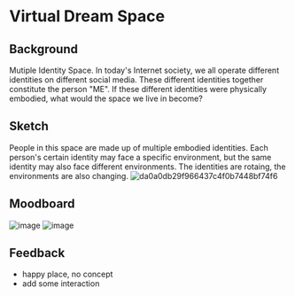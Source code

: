 # Virtual Dream Space

## Background
Mutiple Identity Space.
In today's Internet society, we all operate different identities on different social media. These different identities together constitute the person "ME". If these different identities were physically embodied, what would the space we live in become?

## Sketch
People in this space are made up of multiple embodied identities. Each person's certain identity may face a specific environment, but the same identity may also face different environments. The identities are rotaing, the environments are also changing.
![da0a0db29f966437c4f0b7448bf74f6](https://user-images.githubusercontent.com/113642868/225539532-7af2570b-7337-4191-9d5a-f1e62cd7b7a0.jpg)

## Moodboard
![image](https://user-images.githubusercontent.com/113642868/225712464-115224ae-03d8-42cb-8de7-2e971a6a7090.png)
![image](https://user-images.githubusercontent.com/113642868/225713028-816c51f9-afa5-46dd-883d-f6018c48d43f.png)

## Feedback
- happy place, no concept
- add some interaction

